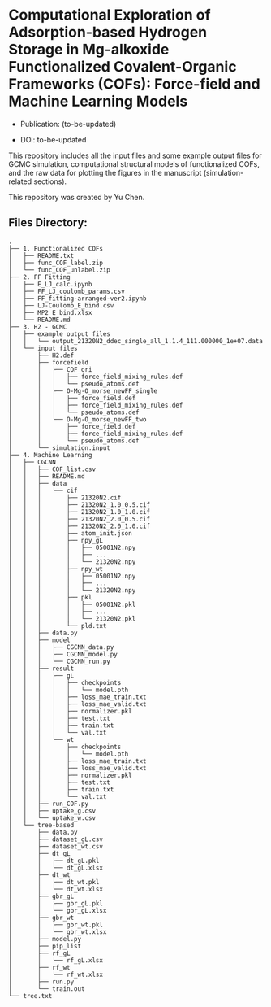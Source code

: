 # Computational Exploration of Adsorption-based Hydrogen Storage in Mg-alkoxide Functionalized Covalent-Organic Frameworks (COFs): Force-field and Machine Learning Models

* Publication: (to-be-updated)
  
* DOI: to-be-updated

This repository includes all the input files and some example output files for GCMC simulation, computational structural models of functionalized COFs, and the raw data for plotting the figures in the manuscript (simulation-related sections).

This repository was created by Yu Chen.

## Files Directory:
```
.
├── 1. Functionalized COFs
│   ├── README.txt
│   ├── func_COF_label.zip
│   └── func_COF_unlabel.zip
├── 2. FF Fitting
│   ├── E_LJ_calc.ipynb
│   ├── FF_LJ_coulomb_params.csv
│   ├── FF_fitting-arranged-ver2.ipynb
│   ├── LJ-Coulomb_E_bind.csv
│   ├── MP2_E_bind.xlsx
│   └── README.md
├── 3. H2 - GCMC
│   ├── example output files
│   │   └── output_21320N2_ddec_single_all_1.1.4_111.000000_1e+07.data
│   └── input files
│       ├── H2.def
│       ├── forcefield
│       │   ├── COF_ori
│       │   │   ├── force_field_mixing_rules.def
│       │   │   └── pseudo_atoms.def
│       │   ├── O-Mg-O_morse_newFF_single
│       │   │   ├── force_field.def
│       │   │   ├── force_field_mixing_rules.def
│       │   │   └── pseudo_atoms.def
│       │   └── O-Mg-O_morse_newFF_two
│       │       ├── force_field.def
│       │       ├── force_field_mixing_rules.def
│       │       └── pseudo_atoms.def
│       └── simulation.input
├── 4. Machine Learning
│   ├── CGCNN
│   │   ├── COF_list.csv
│   │   ├── README.md
│   │   ├── data
│   │   │   └── cif
│   │   │       ├── 21320N2.cif
│   │   │       ├── 21320N2_1.0_0.5.cif
│   │   │       ├── 21320N2_1.0_1.0.cif
│   │   │       ├── 21320N2_2.0_0.5.cif
│   │   │       ├── 21320N2_2.0_1.0.cif
│   │   │       ├── atom_init.json
│   │   │       ├── npy_gL
│   │   │       │   ├── 05001N2.npy
│   │   │       │   ├── ...
│   │   │       │   └── 21320N2.npy
│   │   │       ├── npy_wt
│   │   │       │   ├── 05001N2.npy
│   │   │       │   ├── ...
│   │   │       │   └── 21320N2.npy
│   │   │       ├── pkl
│   │   │       │   ├── 05001N2.pkl
│   │   │       │   ├── ...
│   │   │       │   └── 21320N2.pkl
│   │   │       └── pld.txt
│   │   ├── data.py
│   │   ├── model
│   │   │   ├── CGCNN_data.py
│   │   │   ├── CGCNN_model.py
│   │   │   └── CGCNN_run.py
│   │   ├── result
│   │   │   ├── gL
│   │   │   │   ├── checkpoints
│   │   │   │   │   └── model.pth
│   │   │   │   ├── loss_mae_train.txt
│   │   │   │   ├── loss_mae_valid.txt
│   │   │   │   ├── normalizer.pkl
│   │   │   │   ├── test.txt
│   │   │   │   ├── train.txt
│   │   │   │   └── val.txt
│   │   │   └── wt
│   │   │       ├── checkpoints
│   │   │       │   └── model.pth
│   │   │       ├── loss_mae_train.txt
│   │   │       ├── loss_mae_valid.txt
│   │   │       ├── normalizer.pkl
│   │   │       ├── test.txt
│   │   │       ├── train.txt
│   │   │       └── val.txt
│   │   ├── run_COF.py
│   │   ├── uptake_g.csv
│   │   └── uptake_w.csv
│   └── tree-based
│       ├── data.py
│       ├── dataset_gL.csv
│       ├── dataset_wt.csv
│       ├── dt_gL
│       │   ├── dt_gL.pkl
│       │   └── dt_gL.xlsx
│       ├── dt_wt
│       │   ├── dt_wt.pkl
│       │   └── dt_wt.xlsx
│       ├── gbr_gL
│       │   ├── gbr_gL.pkl
│       │   └── gbr_gL.xlsx
│       ├── gbr_wt
│       │   ├── gbr_wt.pkl
│       │   └── gbr_wt.xlsx
│       ├── model.py
│       ├── pip_list
│       ├── rf_gL
│       │   └── rf_gL.xlsx
│       ├── rf_wt
│       │   └── rf_wt.xlsx
│       ├── run.py
│       └── train.out
└── tree.txt


```
